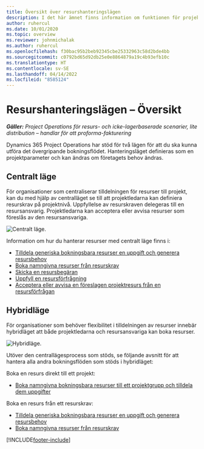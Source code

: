 ```yaml
---
title: Översikt över resurshanteringslägen
description: I det här ämnet finns information om funktionen för projekthantering i Dynamics 365 Project Operations.
author: ruhercul
ms.date: 10/01/2020
ms.topic: overview
ms.reviewer: johnmichalak
ms.author: ruhercul
ms.openlocfilehash: f30bac95b2beb92345cbe25332963c58d2bde4bb
ms.sourcegitcommit: c0792bd65d92db25e0e8864879a19c4b93efb10c
ms.translationtype: HT
ms.contentlocale: sv-SE
ms.lasthandoff: 04/14/2022
ms.locfileid: "8585124"
---
```

# <a name="resource-management-modes-overview"></a>Resurshanteringslägen – Översikt

_**Gäller:** Project Operations för resurs- och icke-lagerbaserade scenarier, lite distribution – handlar för att proforma-fakturering_


Dynamics 365 Project Operations har stöd för två lägen för att du ska kunna utföra det övergripande bokningsflödet. Hanteringsläget definieras som en projektparameter och kan ändras om företagets behov ändras.    

## <a name="central-mode"></a>Centralt läge
För organisationer som centraliserar tilldelningen för resurser till projekt, kan du med hjälp av centralläget se till att projektledarna kan definiera resurskrav på projektnivå. Uppfyllelse av resurskraven delegeras till en resursansvarig. Projektledarna kan acceptera eller avvisa resurser som föreslås av den resursansvariga.

![Centralt läge.](./media/resource-management-central.png)

Information om hur du hanterar resurser med centralt läge finns i:

- [Tilldela generiska bokningsbara resurser en uppgift och generera resursbehov](/dynamics365/project-service/assign-generic-bookable-resource)
- [Boka namngivna resurser från resurskrav](/dynamics365/project-service/book-named-resource)
- [Skicka en resursbegäran](/dynamics365/project-service/submit-resource-request)
- [Uppfyll en resursförfrågning](/dynamics365/project-service/resource-management-fulfill-requests)
- [Acceptera eller avvisa en föreslagen projektresurs från en resursförfrågan](/dynamics365/project-service/accept-reject-proposed-resource)

## <a name="hybrid-mode"></a>Hybridläge
För organisationer som behöver flexibilitet i tilldelningen av resurser innebär hybridläget att både projektledarna och resursansvariga kan boka resurser.

![Hybridläge.](./media/resource-management-hybrid.png)

Utöver den centrallägesprocess som stöds, se följande avsnitt för att hantera alla andra bokningsflöden som stöds i hybridläget:

Boka en resurs direkt till ett projekt:
- [Boka namngivna bokningsbara resurser till ett projektgrupp och tilldela dem uppgifter](/dynamics365/project-service/assign-named-bookable-resource)

Boka en resurs från ett resurskrav:
- [Tilldela generiska bokningsbara resurser en uppgift och generera resursbehov](/dynamics365/project-service/assign-generic-bookable-resource)
- [Boka namngivna resurser från resurskrav](/dynamics365/project-service/book-named-resource)


[!INCLUDE[footer-include](../includes/footer-banner.md)]